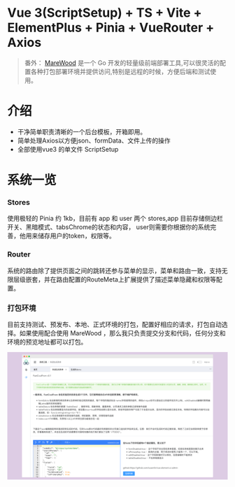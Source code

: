 # Vue 3(ScriptSetup) + TS + Vite + ElementPlus + Pinia + VueRouter + Axios

> 番外： [MareWood](https://github.com/xusenlin/MareWood) 是一个 Go 开发的轻量级前端部署工具,可以很灵活的配置各种打包部署环境并提供访问,特别是远程的时候，方便后端和测试使用。



# 介绍
- 干净简单职责清晰的一个后台模板，开箱即用。
- 简单处理Axios以方便json、formData、文件上传的操作
- 全部使用vue3 的单文件 ScriptSetup

# 系统一览

### Stores 

使用极轻的 Pinia 约 1kb，目前有 app 和 user 两个 stores,app 目前存储侧边栏开关、黑暗模式、tabsChrome的状态和内容，
user则需要你根据你的系统完善，他用来储存用户的token，权限等。

### Router

系统的路由除了提供页面之间的跳转还参与菜单的显示，菜单和路由一致，支持无限层级嵌套，并在路由配置的RouteMeta上扩展提供了描述菜单隐藏和权限等配置。


### 打包环境
目前支持测试、预发布、本地、正式环境的打包，配置好相应的请求，打包自动选择。如果使用配合使用 MareWood ，那么我只负责提交分支和代码，任何分支和环境的预览地址都可以打包。

![Repo](preview.png)
